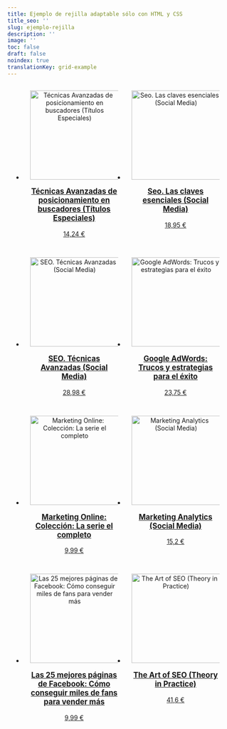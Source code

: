 ```yaml
---
title: Ejemplo de rejilla adaptable sólo con HTML y CSS
title_seo: ''
slug: ejemplo-rejilla
description: ''
image: ''
toc: false
draft: false
noindex: true
translationKey: grid-example
---
```


<style type="text/css">
ul.rejilla {
  display: flex;
  flex-wrap: wrap;
  justify-content: center; /* productos centrados */
  text-align: center; /* texto centrado */
}
ul.rejilla > li {
  width: 228px; /* ancho de cada producto */
}
ul.rejilla a {
  display: block; /* para que el enlace abarque toda la "celda" del producto */
  padding: 15px;
}
ul.rejilla a:hover {
  box-shadow: 0 0 0 2px #ccc; /* efecto para remarcar productos al pasar el cursor por encima */
}
ul.rejilla img {
  /* para que las imágenes se autoajusten si la rejilla es más pequeña */
  max-width: 100%;
  height: auto;
}

ul.rejilla > li:before {
  content: none;
}
ul.rejilla > li > div {
  padding: 0;
}
ul.rejilla h3 {
  font-size: 1.2em;
  margin-top: 1em;
}
</style>
<ul class='rejilla'>
<li><a href='https://www.amazon.es/dp/B00K76QAEW?tag=seacomoseo-21' rel='nofollow' target='_blank'><img src='https://images-eu.ssl-images-amazon.com/images/I/41nxVS2RBqL._AC_US218_.jpg' width='200' height='200' alt='Técnicas Avanzadas de posicionamiento en buscadores (Títulos Especiales)' /><h3>Técnicas Avanzadas de posicionamiento en buscadores (Títulos Especiales)</h3><p>14,24 €</p></a></li>
<li><a href='https://www.amazon.es/dp/8441537283?tag=seacomoseo-21' rel='nofollow' target='_blank'><img src='https://images-eu.ssl-images-amazon.com/images/I/41RtJ94F3eL._AC_US218_.jpg' width='200' height='200' alt='Seo. Las claves esenciales (Social Media)' /><h3>Seo. Las claves esenciales (Social Media)</h3><p>18,95 €</p></a></li>
<li><a href='https://www.amazon.es/dp/8441537305?tag=seacomoseo-21' rel='nofollow' target='_blank'><img src='https://images-eu.ssl-images-amazon.com/images/I/51oWjrp4zlL._AC_US218_.jpg' width='200' height='200' alt='SEO. Técnicas Avanzadas (Social Media)' /><h3>SEO. Técnicas Avanzadas (Social Media)</h3><p>28,98 €</p></a></li>
<li><a href='https://www.amazon.es/dp/8494568310?tag=seacomoseo-21' rel='nofollow' target='_blank'><img src='https://images-eu.ssl-images-amazon.com/images/I/41yR2JODdwL._AC_US218_.jpg' width='200' height='200' alt='Google AdWords: Trucos y estrategias para el éxito' /><h3>Google AdWords: Trucos y estrategias para el éxito</h3><p>23,75 €</p></a></li>
<li><a href='https://www.amazon.es/dp/B00HH960BU?tag=seacomoseo-21' rel='nofollow' target='_blank'><img src='https://images-eu.ssl-images-amazon.com/images/I/51CkkImQcGL._AC_US218_.jpg' width='200' height='200' alt='Marketing Online: Colección: La serie el completo' /><h3>Marketing Online: Colección: La serie el completo</h3><p>9,99 €</p></a></li>
<li><a href='https://www.amazon.es/dp/8441537097?tag=seacomoseo-21' rel='nofollow' target='_blank'><img src='https://images-eu.ssl-images-amazon.com/images/I/51XnRzjoOKL._AC_US218_.jpg' width='200' height='200' alt='Marketing Analytics (Social Media)' /><h3>Marketing Analytics (Social Media)</h3><p>15,2 €</p></a></li>
<li><a href='https://www.amazon.es/dp/B01A8ZF5H4?tag=seacomoseo-21' rel='nofollow' target='_blank'><img src='https://images-eu.ssl-images-amazon.com/images/I/51pp8Y8AS7L._AC_US218_.jpg' width='200' height='200' alt='Las 25 mejores páginas de Facebook: Cómo conseguir miles de fans para vender más' /><h3>Las 25 mejores páginas de Facebook: Cómo conseguir miles de fans para vender más</h3><p>9,99 €</p></a></li>
<li><a href='https://www.amazon.es/dp/1449304214?tag=seacomoseo-21' rel='nofollow' target='_blank'><img src='https://images-eu.ssl-images-amazon.com/images/I/41gZRfKJTWL._AC_US218_.jpg' width='200' height='200' alt='The Art of SEO (Theory in Practice)' /><h3>The Art of SEO (Theory in Practice)</h3><p>41,6 €</p></a></li>
</ul>
